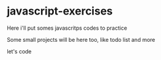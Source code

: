 # javascript-exercises

Here i'll put somes javascritps codes to practice

Some small projects will be here too, like todo list and more

let's code 
